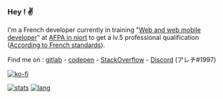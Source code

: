 ### Hey ! ✌️
I'm a French developer currently in training "[Web and web mobile developer](https://www.afpa.fr/formation-qualifiante/developpeur-logiciel)" at [AFPA in niort](https://www.afpa.fr/centre/centre-de-niort) to get a lv.5 professional qualification ([According to French standards](https://www.enseignementsup-recherche.gouv.fr/cid72872/nomenclature-relative-au-niveau-de-diplome.html)).

Find me on : [gitlab](https://gitlab.com/Angelisium) - [codepen](https://codepen.io/angelisium) - [StackOverflow](https://stackoverflow.com/users/14490630/angelisium) - [Discord](https://discord.gg/QBbb8g4) (アレチ#1997)

[![ko-fi](https://www.ko-fi.com/img/githubbutton_sm.svg)](https://ko-fi.com/angelisium)

[![stats](https://github-readme-stats.vercel.app/api?username=Angelisium&&hide_title=true&include_all_commits=true&count_private=true&show_icons=true&theme=vue)](https://github.com/anuraghazra/github-readme-stats)
[![lang](https://github-readme-stats.vercel.app/api/top-langs/?username=Angelisium&show_icons=true&theme=vue&layout=compact)](https://github.com/anuraghazra/github-readme-stats)
